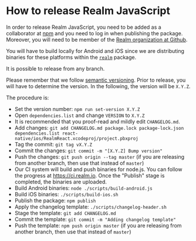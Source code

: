 # How to release Realm JavaScript

In order to release Realm JavaScript, you need to be added as a collaborator at [npm](https://npmjs.com) and you need to log in when publishing the package. Moreover, you will need to be member of the [Realm organization at Github](https://github.com/realm).

You will have to build locally for Android and iOS since we are distributing binaries for these platforms within the [`realm`](https://www.npmjs.com/package/realm) package.

It is possible to release from any branch.

Please remember that we follow [semantic versioning](https://semver.org/). Prior to release, you will have to determine the version. In the following, the version will be `X.Y.Z`.

The procedure is:

* Set the version number: `npm run set-version X.Y.Z`
* Open `dependencies.list` and change `VERSION` to `X.Y.Z`
* It is recommended that you proof-read and mildly edit `CHANGELOG.md`.
* Add changes: `git add CHANGELOG.md package.lock package-lock.json dependencies.list react-native/ios/RealmReact.xcodeproj/project.pbxproj`
* Tag the commit: `git tag vX.Y.Z`
* Commit the changes: `git commit -m "[X.Y.Z] Bump version"`
* Push the changes: `git push origin --tag master` (if you are releasing from another branch, then use that instead of `master`)
* Our CI system will build and push binaries for node.js. You can follow the progress at https://ci.realm.io. Once the "Publish" stage is completed, the binaries are uploaded.
* Build Android binaries: `node ./scripts/build-android.js`
* Build iOS binaries: `./scripts/build-ios.sh`
* Publish the package: `npm publish`
* Apply the changelog template: `./scripts/changelog-header.sh`
* Stage the template: `git add CHANGELOG.md`
* Commit the template: `git commit -m "Adding changelog template"`
* Push the template: `npm push origin master` (if you are releasing from another branch, then use that instead of `master`)
